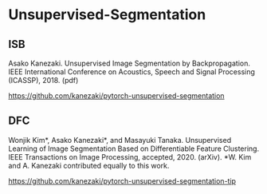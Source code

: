 # Unsupervised-Segmentation


## ISB

Asako Kanezaki. Unsupervised Image Segmentation by Backpropagation. IEEE International Conference on Acoustics, Speech and Signal Processing (ICASSP), 2018. (pdf)

https://github.com/kanezaki/pytorch-unsupervised-segmentation

## DFC

Wonjik Kim*, Asako Kanezaki*, and Masayuki Tanaka. Unsupervised Learning of Image Segmentation Based on Differentiable Feature Clustering. IEEE Transactions on Image Processing, accepted, 2020. (arXiv). *W. Kim and A. Kanezaki contributed equally to this work.

https://github.com/kanezaki/pytorch-unsupervised-segmentation-tip